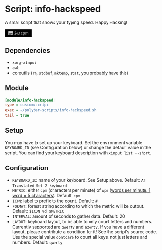 # Script: info-hackspeed

A small script that shows your typing speed. Happy Hacking!

![info-hackspeed](screenshots/1.png)


## Dependencies

* `xorg-xinput`
* `awk`
* coreutils (`rm`, `stdbuf`, `mktemp`, `stat`, you probably have this)


## Module

```ini
[module/info-hackspeed]
type = custom/script
exec = ~/polybar-scripts/info-hackspeed.sh
tail = true
```

## Setup

You may have to set up your keyboard. Set the environment variable `KEYBOARD_ID` (see Configuration below) or change the default value in the script. You can find your keyboard description with `xinput list --short`.


## Configuration

* `KEYBOARD_ID`: name of your keyboard. See Setup above. Default: `AT Translated Set 2 keyboard`
* `METRIC`: either `cpm` (characters per minute) of `wpm` ([words per minute, 1 word = 5 characters](https://en.wikipedia.org/wiki/Words_per_minute)). Default: `cpm`
* `ICON`: label to prefix to the count. Default: `#`
* `FORMAT`: format string according to which the metric will be output. Default: `$ICON %d $METRIC`
* `INTERVAL`: amount of seconds to gather data. Default: 20
* `LAYOUT`: keyboard layout, to be able to only count letters and numbers. Currently supported are `qwerty` and `azerty`. If you have a different layout, please contribute a condition for it! See the script's source code. Use the special value `dontcare` to count all keys, not just letters and numbers. Default: `qwerty`
